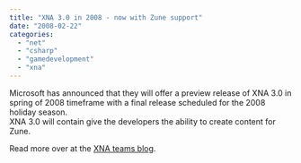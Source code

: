 ```yaml
---
title: "XNA 3.0 in 2008 - now with Zune support"
date: "2008-02-22"
categories: 
  - "net"
  - "csharp"
  - "gamedevelopment"
  - "xna"
---
```


Microsoft has announced that they will offer a preview release of XNA 3.0 in spring of 2008 timeframe with a final release scheduled for the 2008 holiday season.  
XNA 3.0 will contain give the developers the ability to create content for Zune.

Read more over at the [XNA teams blog](http://blogs.msdn.com/xna/archive/2008/02/20/announcing-xna-game-studio-3-0-and-zune.aspx).
